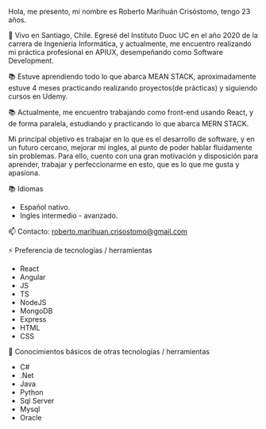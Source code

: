 Hola, me presento, mi nombre es Roberto Marihuán Crisóstomo, tengo 23 años.

🌱 Vivo en Santiago, Chile. Egresé del Instituto Duoc UC en el año 2020 de la carrera de Ingeniería Informática, y actualmente, me encuentro realizando mi práctica profesional en APIUX, desempeñando como Software Development.

📚 Estuve aprendiendo todo lo que abarca MEAN STACK, aproximadamente estuve 4 meses practicando realizando
proyectos(de prácticas) y siguiendo cursos en Udemy.

📚 Actualmente, me encuentro trabajando como front-end usando React, y de forma paralela, estudiando y practicando lo que abarca MERN STACK.

Mi principal objetivo es trabajar en lo que es el desarrollo de software, y en un futuro cercano, mejorar mi ingles, al punto de poder hablar fluidamente sin problemas. Para ello, cuento con una gran motivación y disposición para aprender, trabajar y perfeccionarme en esto, que es lo que me gusta y apasiona.

📚 Idiomas
  * Español nativo.
  * Ingles intermedio - avanzado.
 
📫 Contacto: roberto.marihuan.crisostomo@gmail.com 

⚡ Preferencia de tecnologías / herramientas
  * React
  * Angular
  * JS
  * TS
  * NodeJS
  * MongoDB
  * Express
  * HTML
  * CSS
 
🌱 Conocimientos básicos de otras tecnologías / herramientas
  * C#
  * .Net
  * Java
  * Python
  * Sql Server
  * Mysql
  * Oracle



<!--
**robertomc20/robertomc20** is a ✨ _special_ ✨ repository because its `README.md` (this file) appears on your GitHub profile.

Here are some ideas to get you started:

- 🔭 I’m currently working on ...
- 🌱 I’m currently learning ...
- 👯 I’m looking to collaborate on ...
- 🤔 I’m looking for help with ...
- 💬 Ask me about ...
- 📫 How to reach me: ...
- 😄 Pronouns: ...
- ⚡ Fun fact: ...
-->
